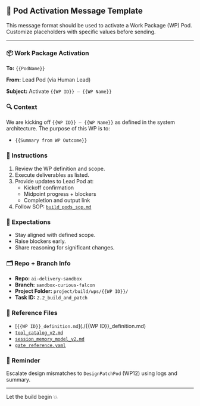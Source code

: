 ## 📨 Pod Activation Message Template

This message format should be used to activate a Work Package (WP) Pod. Customize placeholders with specific values before sending.

---

### 📦 Work Package Activation

**To:** `{{PodName}}`

**From:** Lead Pod (via Human Lead)

**Subject:** Activate `{{WP ID}} – {{WP Name}}`

### 🔍 Context
We are kicking off `{{WP ID}} – {{WP Name}}` as defined in the system architecture. The purpose of this WP is to:
- `{{Summary from WP Outcome}}`

### 🧾 Instructions
1. Review the WP definition and scope.
2. Execute deliverables as listed.
3. Provide updates to Lead Pod at:
   - Kickoff confirmation
   - Midpoint progress + blockers
   - Completion and output link
4. Follow SOP: [`build_pods_sop.md`](../build_pods_sop.md)

### 🧪 Expectations
- Stay aligned with defined scope.
- Raise blockers early.
- Share reasoning for significant changes.

### 🗂 Repo + Branch Info
- **Repo:** `ai-delivery-sandbox`
- **Branch:** `sandbox-curious-falcon`
- **Project Folder:** `project/build/wps/{{WP ID}}/`
- **Task ID:** `2.2_build_and_patch`

### 📎 Reference Files
- [`{{WP ID}}_definition.md`](./{{WP ID}}_definition.md)
- [`tool_catalog_v2.md`](../tool_catalog_v2.md)
- [`session_memory_model_v2.md`](../session_memory_model_v2.md)
- [`gate_reference.yaml`](../../../reference/gate_reference.yaml)

### 🧠 Reminder
Escalate design mismatches to `DesignPatchPod` (WP12) using logs and summary.

---

Let the build begin 💥